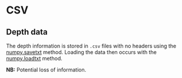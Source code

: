 # CSV

## Depth data

The depth information is stored in `.csv` files with no headers using the 
[numpy.savetxt](https://numpy.org/doc/stable/reference/generated/numpy.savetxt.html)
method. Loading the data then occurs with the 
[numpy.loadtxt](https://numpy.org/doc/stable/reference/generated/numpy.loadtxt.html)
method.

**NB:** Potential loss of information.
